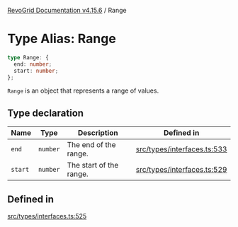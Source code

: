 [RevoGrid Documentation v4.15.6](README.md) / Range

# Type Alias: Range

```ts
type Range: {
  end: number;
  start: number;
};
```

`Range` is an object that represents a range of values.

## Type declaration

| Name | Type | Description | Defined in |
| ------ | ------ | ------ | ------ |
| `end` | `number` | The end of the range. | [src/types/interfaces.ts:533](https://github.com/revolist/revogrid/blob/8ab186c1ae2faee97d25784acff6dbf4187524f8/src/types/interfaces.ts#L533) |
| `start` | `number` | The start of the range. | [src/types/interfaces.ts:529](https://github.com/revolist/revogrid/blob/8ab186c1ae2faee97d25784acff6dbf4187524f8/src/types/interfaces.ts#L529) |

## Defined in

[src/types/interfaces.ts:525](https://github.com/revolist/revogrid/blob/8ab186c1ae2faee97d25784acff6dbf4187524f8/src/types/interfaces.ts#L525)
